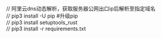 // 阿里云dns动态解析，获取服务器公网出口ip后解析至指定域名  
// pip3 install -U pip  #升级pip  
// pip3 install setuptools_rust  
// pip3 install -r requirements.txt  
